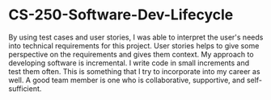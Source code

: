 # CS-250-Software-Dev-Lifecycle

By using test cases and user stories, I was able to interpret the user's needs into technical requirements for this project. User stories helps to give some perspective on the requirements and gives them context. My approach to developing software is incremental. I write code in small increments and test them often. This is something that I try to incorporate into my career as well. A good team member is one who is collaborative, supportive, and self-sufficient.
